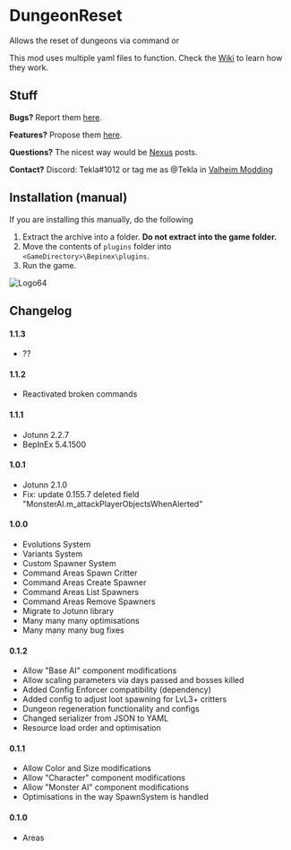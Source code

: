 # DungeonReset

Allows the reset of dungeons via command or

This mod uses multiple yaml files to function. Check the [Wiki](https://github.com/T3kla/ValMods/wiki/Areas) to learn how they work.

## Stuff

**Bugs?** Report them [here](https://github.com/T3kla/ValMods/issues).

**Features?** Propose them [here](https://github.com/T3kla/ValMods/issues).

**Questions?** The nicest way would be [Nexus](https://www.nexusmods.com/valheim/mods/944?tab=posts) posts.

**Contact?** Discord: Tekla#1012 or tag me as @Tekla in [Valheim Modding](https://discord.gg/RBq2mzeu4z)

## Installation (manual)

If you are installing this manually, do the following

1. Extract the archive into a folder. **Do not extract into the game folder.**
2. Move the contents of `plugins` folder into `<GameDirectory>\Bepinex\plugins`.
3. Run the game.

![Logo64](https://user-images.githubusercontent.com/23636548/112306898-a1ac1f00-8ca0-11eb-8b3e-90e73dc7bad2.png)

## Changelog

#### 1.1.3

-   ??

#### 1.1.2

-   Reactivated broken commands

#### 1.1.1

-   Jotunn 2.2.7
-   BepInEx 5.4.1500

#### 1.0.1

-   Jotunn 2.1.0
-   Fix: update 0.155.7 deleted field "MonsterAI.m_attackPlayerObjectsWhenAlerted"

#### 1.0.0

-   Evolutions System
-   Variants System
-   Custom Spawner System
-   Command Areas Spawn Critter
-   Command Areas Create Spawner
-   Command Areas List Spawners
-   Command Areas Remove Spawners
-   Migrate to Jotunn library
-   Many many many optimisations
-   Many many many bug fixes

#### 0.1.2

-   Allow "Base AI" component modifications
-   Allow scaling parameters via days passed and bosses killed
-   Added Config Enforcer compatibility (dependency)
-   Added config to adjust loot spawning for LvL3+ critters
-   Dungeon regeneration functionality and configs
-   Changed serializer from JSON to YAML
-   Resource load order and optimisation

#### 0.1.1

-   Allow Color and Size modifications
-   Allow "Character" component modifications
-   Allow "Monster AI" component modifications
-   Optimisations in the way SpawnSystem is handled

#### 0.1.0

-   Areas
